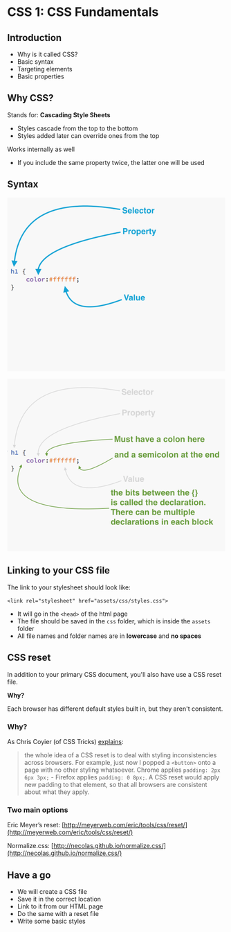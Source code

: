 # CSS 1: CSS Fundamentals



## Introduction

- Why is it called CSS?
- Basic syntax 
- Targeting elements
- Basic properties



## Why CSS?

Stands for: **Cascading Style Sheets**  

- Styles cascade from the top to the bottom
- Styles added later can override ones from the top

Works internally as well  

- If you include the same property twice, the latter one will be used



## Syntax
![Syntax](./images/css-1-1.png)



![Syntax](./images/css-1-2.png)



## Linking to your CSS file

The link to your stylesheet should look like:

```
<link rel="stylesheet" href="assets/css/styles.css">
```

*	It will go in the `<head>` of the html page
*	The file should be saved in the `css` folder, which is inside the `assets` folder
*	All file names and folder names are in **lowercase** and **no spaces**




## CSS reset

In addition to your primary CSS document, you'll also have use a CSS reset file. 

**Why?**

Each browser has different default styles built in, but they aren't consistent.




### Why?

As Chris Coyier (of CSS Tricks) [explains](https://css-tricks.com/reboot-resets-reasoning/):

>the whole idea of a CSS reset is to deal with styling inconsistencies across browsers. For example, just now I popped a `<button>` onto a page with no other styling whatsoever. Chrome applies `padding: 2px 6px 3px;` - Firefox applies `padding: 0 8px;`. A CSS reset would apply new padding to that element, so that all browsers are consistent about what they apply. 




### Two main options

Eric Meyer’s reset:
[http://meyerweb.com/eric/tools/css/reset/](http://meyerweb.com/eric/tools/css/reset/)

Normalize.css:
[http://necolas.github.io/normalize.css/](http://necolas.github.io/normalize.css/)





## Have a go

*	We will create a CSS file
*	Save it in the correct location
*	Link to it from our HTML page
*	Do the same with a reset file
*	Write some basic styles


